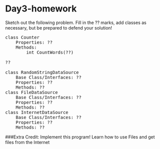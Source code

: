 # Day3-homework

Sketch out the following problem. Fill in the ?? marks,
add classes as necessary, but be prepared to defend
your solution!

<pre>
class Counter
	Properties: ??
	Methods:
		int CountWords(??)
	
??
	
class RandomStringDataSource
	Base Class/Interfaces: ??
	Properties: ??
	Methods: ??
class FileDataSource
	Base Class/Interfaces: ??
	Properties: ??
	Methods: ??
class InternetDataSource
	Base Class/Interfaces: ??
	Properties: ??
	Methods: ??
</pre>

###Extra Credit: Implement this program! Learn how to use Files and get files from the Internet
